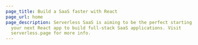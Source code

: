 ```yaml
---
page_title: Build a SaaS faster with React
page_url: home
page_description: Serverless SaaS is aiming to be the perfect starting point for
  your next React app to build full-stack SaaS applications. Visit
  serverless.page for more info.
---
```

